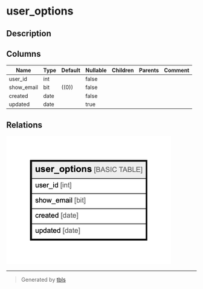 # user_options

## Description

## Columns

| Name | Type | Default | Nullable | Children | Parents | Comment |
| ---- | ---- | ------- | -------- | -------- | ------- | ------- |
| user_id | int |  | false |  |  |  |
| show_email | bit | ((0)) | false |  |  |  |
| created | date |  | false |  |  |  |
| updated | date |  | true |  |  |  |

## Relations

![er](user_options.png)

---

> Generated by [tbls](https://github.com/k1LoW/tbls)
